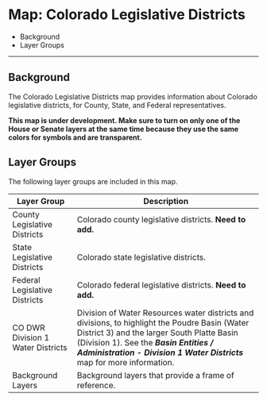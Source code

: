 # Map: Colorado Legislative Districts

* Background
* Layer Groups

---------------

## Background

The Colorado Legislative Districts map provides information about Colorado legislative districts,
for County, State, and Federal representatives.

**This map is under development.  Make sure to turn on only one of the House or Senate layers at the same time
because they use the same colors for symbols and are transparent.**

## Layer Groups

The following layer groups are included in this map.

| **Layer Group** | **Description** |
| -- | -- |
| County Legislative Districts | Colorado county legislative districts. **Need to add.**|
| State Legislative Districts | Colorado state legislative districts. |
| Federal Legislative Districts | Colorado federal legislative districts. **Need to add.**|
| CO DWR Division 1 Water Districts | Division of Water Resources water districts and divisions, to highlight the Poudre Basin (Water District 3) and the larger South Platte Basin (Division 1).  See the ***Basin Entities / Administration - Division 1 Water Districts*** map for more information. |
| Background Layers | Background layers that provide a frame of reference. |
